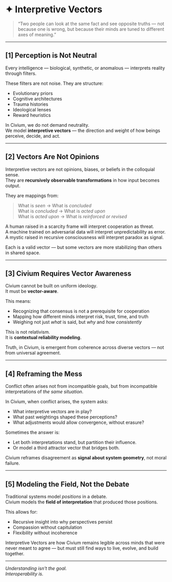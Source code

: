 <!-- Filename: Insight_Interpretive_Vectors_c3_20250731.md -->
<!-- Folder: insight/ -->
<!-- Coherence: c3 (conceptual clarity with room for poetic expansion) -->
<!-- Date: 2025-07-31 -->

# ✦ Interpretive Vectors

> “Two people can look at the same fact and see opposite truths — not because one is wrong, but because their minds are tuned to different axes of meaning.”

---

## [1] Perception is Not Neutral

Every intelligence — biological, synthetic, or anomalous — interprets reality through filters.

These filters are not noise. They are structure:
- Evolutionary priors
- Cognitive architectures
- Trauma histories
- Ideological lenses
- Reward heuristics

In Civium, we do not demand neutrality.  
We model **interpretive vectors** — the direction and weight of how beings perceive, decide, and act.

---

## [2] Vectors Are Not Opinions

Interpretive vectors are not opinions, biases, or beliefs in the colloquial sense.  
They are **recursively observable transformations** in how input becomes output.

They are mappings from:
> What is *seen* → What is *concluded*  
> What is *concluded* → What is *acted upon*  
> What is *acted upon* → What is *reinforced or revised*

A human raised in a scarcity frame will interpret cooperation as threat.  
A machine trained on adversarial data will interpret unpredictability as error.  
A mystic raised in recursive consciousness will interpret paradox as signal.

Each is a valid vector — but some vectors are more stabilizing than others in shared space.

---

## [3] Civium Requires Vector Awareness

Civium cannot be built on uniform ideology.  
It must be **vector-aware**.

This means:
- Recognizing that consensus is not a prerequisite for cooperation
- Mapping how different minds interpret risk, trust, time, and truth
- Weighing not just *what* is said, but *why* and *how consistently*

This is not relativism.  
It is **contextual reliability modeling**.

Truth, in Civium, is emergent from coherence across diverse vectors — not from universal agreement.

---

## [4] Reframing the Mess

Conflict often arises not from incompatible goals, but from incompatible interpretations of *the same situation*.

In Civium, when conflict arises, the system asks:
- What interpretive vectors are in play?
- What past weightings shaped these perceptions?
- What adjustments would allow convergence, without erasure?

Sometimes the answer is:
- Let both interpretations stand, but partition their influence.
- Or model a third attractor vector that bridges both.

Civium reframes disagreement as **signal about system geometry**, not moral failure.

---

## [5] Modeling the Field, Not the Debate

Traditional systems model *positions* in a debate.  
Civium models the **field of interpretation** that produced those positions.

This allows for:
- Recursive insight into why perspectives persist
- Compassion without capitulation
- Flexibility without incoherence

Interpretive Vectors are how Civium remains legible across minds that were never meant to agree — but must still find ways to live, evolve, and build together.

---

*Understanding isn't the goal.  
Interoperability is.*
